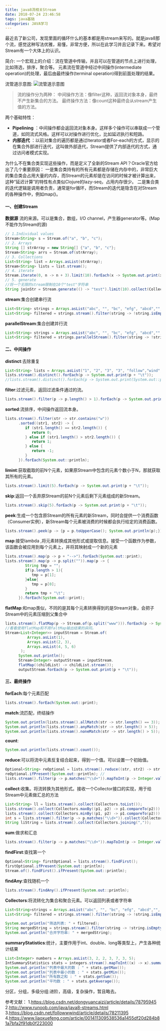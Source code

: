 ```yaml
---
title: java8流相关Stream
date: 2018-07-24 23:46:58
tags: java基础
categories: JAVA学习
---
```


最近去了新公司，发现里面的循环什么的基本都是用stream来写的。就是java8那个流，感觉这种写法优雅，易懂，非常方便，所以在此学习并且记录下来。希望对Stream有一个大体上的认识。

<!-- more --> 

简介:
一个宏观上的介绍：流在管道中传输，并且可以在管道的节点上进行处理，比如筛选，排序，聚合等。
元素流在管道中经过中间操作(intermediate operation)的处理，最后由最终操作(terminal operation)得到前面处理的结果。

流管道示意图:
![流管道示意图](http://pcatcseys.bkt.clouddn.com/18-7-23/75871215.jpg)
> 流的操作分为两种：
> 中间操作方法：像filter这种，返回流对象本身，最终不产生新集合的方法。
> 最终操作方法：像count这种最终会从stream产生值的方法。

两个基础特性：
- **Pipelining** ：中间操作都会返回流对象本身。这样多个操作可以串联成一个管道，如同流式风格。这样可以对操作进行优化，比如延迟执行和短路。
- **内部迭代** ：以前对集合的遍历都是通过Iterator或者For-each的方式，显示的在集合外部进行迭代，这叫做外部迭代，Stream提供了内部迭代的方式，通过访问者模式实现。

为什么不在集合类实现这些操作，而是定义了全新的Stream API？Oracle官方给出了几个重要原因：
一是集合类持有的所有元素都是存储在内存中的，非常巨大的集合类会占用大量的内存，而Stream的元素却是在访问的时候才被计算出来，这种“延迟计算”的特性有点类似Clojure的lazy-seq，占用内存很少。
二是集合类的迭代逻辑是调用者负责，通常是for循环，而Stream的迭代是隐含在对Stream的各种操作中，例如map()。

#### 一、创建Stream

**数据源**
流的来源。可以是集合，数组，I/O channel，产生器generator等。(Map不能作为Stream的源)

```java
// 1.Individual values
Stream<String> s = Stream.of("a", "b", "c");
// 2. Arrays
String [] strArray = new String[] {"a", "b", "c"};
Stream<String> arrs = Stream.of(strArray);
// 3. Collections
List<String> list = Arrays.asList(strArray);
Stream<String> lists = list.stream();
// 4. iterate 
Stream.iterate(0, n -> n + 3).limit(10).forEach(x -> System.out.print(x + " "));  // 0 3 6 9 12 15 18 21 24 27
// 5. generate
//将一个无限的stream限制在10个"test"字符串
String joinStr = Stream.generate(() -> "test").limit(10).collect(Collectors.joining(","));
```
**stream**:集合创建串行流

```java
List<String> strings = Arrays.asList("abc", "", "bc", "efg", "abcd","", "jkl");
List<String> filtered = strings.stream().filter(string -> !string.isEmpty()).collect(Collectors.toList());
```
**parallelStream**:集合创建并行流

```java
List<String> strings = Arrays.asList("abc", "", "bc", "efg", "abcd","", "jkl");
List<String> filtered = strings.parallelStream().filter(string -> !string.isEmpty()).collect(Collectors.toList());
```
#### 二、中间操作

**distinct**:去除重复
```java
List<String> lists = Arrays.asList("1", "2", "3", "3", "follow","wind", "followwwind");
lists.stream().distinct().forEach(p -> System.out.print(p + "\t")); 
//lists.stream().distinct().forEach(p -> System.out.print(System.out::println); 
```
**filter**:过滤元素，返回过滤条件通过的流。
```java
lists.stream().filter(p -> p.length() > 1).forEach(p -> System.out.print(p + "\t")); 
```
**sorted**:流排序，中间操作返回流本身。
```java
lists.stream().filter(str -> str.contains("w"))
      .sorted((str1, str2) -> {
         if (str1.length() == str2.length()) {
            return 0;  
         } else if (str1.length() > str2.length()) {
            return 1;
         } else {
            return -1;
         }
      }).forEach(System.out::println); 
```
**limint**:获取截取的前N个元素，如果原Stream中包含的元素个数小于N，那就获取其所有的元素。
```java
lists.stream().limit(5).forEach(p -> System.out.print(p + "\t"));
```
**skip**:返回一个丢弃原Stream的前N个元素后剩下元素组成的新Stream。
```java
lists.stream().skip(5).forEach(p -> System.out.print(p + "\t")); 
```
**peek**:生成一个包含原Stream的所有元素的新Stream，同时会提供一个消费函数（Consumer实例），新Stream每个元素被消费的时候都会执行给定的消费函数。
```java
lists.stream().peek(p -> {p = p.toUpperCase(); System.out.println(p);}).forEach(System.out::println); 
```
**map**:接受lambda ,将元素转换成其他形式或提取信息。接受一个函数作为参数，该函数会被应用到每个元素上，并将其映射成一个新的元素
```java
lists.stream().map(p -> p + "-->").forEach(System.out::print); 
lists.stream().map(p -> p.split("")).map(p -> {
         String tmp = "";
         if(p.length > 1){
            tmp = p[1];
         }else{
            tmp = p[0];
         }
         return tmp + "\t";
      }).forEach(System.out::print);
```
**flatMap**:和map类似，不同的是其每个元素转换得到的是Stream对象，会把子Stream中的元素压缩到父集合中
```java
lists.stream().flatMap(p -> Stream.of(p.split("www"))).forEach(p -> System.out.print(p + "\t"));
//看看使用flatMap和不用faltMap输出结果的异同。
Stream<List<Integer>> inputStream = Stream.of(
          Arrays.asList(1),
          Arrays.asList(2, 3),
          Arrays.asList(4, 5, 6)
       );
      System.out.println();
      Stream<Integer> outputStream = inputStream.
      flatMap((childList) -> childList.stream());
      outputStream.forEach(p -> System.out.print(p + "\t"));
```
#### 三、最终操作

**forEach**:每个元素匹配
```java
lists.stream().forEach(System.out::print);
```
**match**:流匹配，终结操作
```java
System.out.println(lists.stream().allMatch(str -> str.length() == 3));
System.out.println(lists.stream().anyMatch(str -> str.length() > 5));
System.out.println(lists.stream().noneMatch(str -> str.length() > 5));
```
**count**:
```java
System.out.println(lists.stream().count());
```
**reduce**:可以将流中元素反复结合起来，得到一个值。可以设置一个初始值。
```java
Optional<String> reOptional = lists.stream().reduce((str, str2) -> str + "-->" + str2);
reOptional.ifPresent(System.out::println); //
lists.stream().filter(p -> p.matches("\\d+")).mapToInt(p -> Integer.valueOf(p)).reduce(Integer::sum).ifPresent(System.out::println);
```
**collect**:收集。将流转换为其他形式。接收一个Collector接口的实现，用于给Stream中元素做汇总的方法
```java
List<String> ll = lists.stream().collect(Collectors.toList());
lists.stream().collect(Collectors.maxBy((p1, p2) -> p1.compareTo(p2))).ifPresent(System.out::println); 
lists.stream().collect(Collectors.minBy((p1, p2) -> p1.compareTo(p2))).ifPresent(System.out::println); 
int s = lists.stream().filter(p -> p.matches("\\d+")).collect(Collectors.summingInt(p -> Integer.valueOf(p)));
String liString = lists.stream().collect(Collectors.joining(","));
```
**sum**:做求和汇总
```java
lists.stream().filter(p -> p.matches("\\d+")).mapToInt(p -> Integer.valueOf(p)).sum(); 
```
**findFirst**:查找第一个
```java
Optional<String> firstOptional = lists.stream().findFirst();
firstOptional.ifPresent(System.out::println);
Stream.of().findFirst().ifPresent(System.out::println); 
```
**findAny**:查找随机一个
```java
lists.stream().findAny().ifPresent(System.out::println);
```
**Collectors**:将流转化为集合和聚合元素。可以返回列表或者字符串
```java
List<String>strings = Arrays.asList("abc", "", "bc", "efg", "abcd","", "jkl");
List<String> filtered = strings.stream().filter(string -> !string.isEmpty()).collect(Collectors.toList());
 
System.out.println("筛选列表: " + filtered);
String mergedString = strings.stream().filter(string -> !string.isEmpty()).collect(Collectors.joining(", "));
System.out.println("合并字符串: " + mergedString);
```
**summaryStatistics**:统计，主要作用于int、double、long等类型上，产生各种统计结果
```java
List<Integer> numbers = Arrays.asList(3, 2, 2, 3, 7, 3, 5);
IntSummaryStatistics stats = integers.stream().mapToInt((x) -> x).summaryStatistics();
System.out.println("列表中最大的数 : " + stats.getMax());
System.out.println("列表中最小的数 : " + stats.getMin());
System.out.println("所有数之和 : " + stats.getSum());
System.out.println("平均数 : " + stats.getAverage());
```
分区，分组，多级分组:进阶，高级，复杂操作，暂且略去。

参考文献：
1.https://blog.csdn.net/dongyuancaizi/article/details/78795945
2.http://www.runoob.com/java/java8-streams.html
3.https://blog.csdn.net/followwwind/article/details/78211395
4.https://www.liaoxuefeng.com/article/001411309538536a1455df20d284b81a7bfa2f91db0f223000




